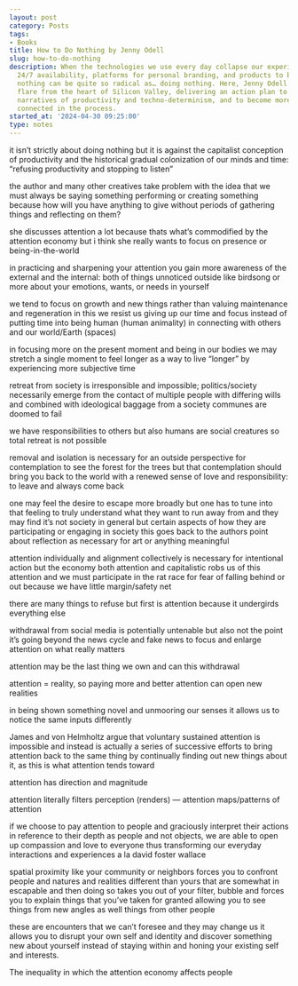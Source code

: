 ```yaml
---
layout: post
category: Posts
tags:
- Books
title: How to Do Nothing by Jenny Odell
slug: how-to-do-nothing
description: When the technologies we use every day collapse our experiences into
  24/7 availability, platforms for personal branding, and products to be monetized,
  nothing can be quite so radical as… doing nothing. Here, Jenny Odell sends up a
  flare from the heart of Silicon Valley, delivering an action plan to resist capitalist
  narratives of productivity and techno-determinism, and to become more meaningfully
  connected in the process.
started_at: '2024-04-30 09:25:00'
type: notes
---
```


it isn’t strictly about doing nothing but it is against the capitalist conception of productivity and the historical gradual colonization of our minds and time: “refusing productivity and stopping to listen”

the author and many other creatives take problem with the idea that we must always be saying something performing or creating something because how will you have anything to give without periods of gathering things and reflecting on them?

she discusses attention a lot because thats what’s commodified by the attention economy but i think she really wants to focus on presence or being-in-the-world 

in practicing and sharpening your attention you gain more awareness of the external and the internal: both of things unnoticed outside like birdsong or more about your emotions, wants, or needs in yourself 

we tend to focus on growth and new things rather than valuing maintenance and regeneration in this we resist us giving up our time and focus instead of putting time into being human (human animality) in connecting with others and our world/Earth (spaces)

in focusing more on the present moment and being in our bodies we may stretch a single moment to feel longer as a way to live “longer” by experiencing more subjective time

retreat from society is irresponsible and impossible; politics/society necessarily emerge from the contact of multiple people with differing wills and combined with ideological baggage from a society communes are doomed to fail

we have responsibilities to others but also humans are social creatures so total retreat is not possible 

removal and isolation is necessary for an outside perspective for contemplation to see the forest for the trees but that contemplation should bring you back to the world with a renewed sense of love and responsibility: to leave and always come back

one may feel the desire to escape more broadly but one has to tune into that feeling to truly understand what they want to run away from and they may find it’s not society in general but certain aspects of how they are participating or engaging in society this goes back to the authors point about reflection as necessary for art or anything meaningful

attention individually and alignment collectively is necessary for intentional action but the economy both attention and capitalistic robs us of this attention and we must participate in the rat race for fear of falling behind or out because we have little margin/safety net  

there are many things to refuse but first is attention because it undergirds everything else

withdrawal from social media is potentially untenable but also not the point it’s going beyond the news cycle and fake news to focus and enlarge attention on what really matters

attention may be the last thing we own and can this withdrawal

attention = reality, so paying more and better attention can open new realities 

in being shown something novel and unmooring our senses it allows us to notice the same inputs differently 

James and von Helmholtz argue that voluntary sustained attention is impossible and instead is actually a series of successive efforts to bring attention back to the same thing by continually finding out new things about it, as this is what attention tends toward

attention has direction and magnitude

attention literally filters perception (renders) — attention maps/patterns of attention

if we choose to pay attention to people and graciously interpret their actions in reference to their depth as people and not objects, we are able to open up compassion and love to everyone thus transforming our everyday interactions and experiences a la david foster wallace

spatial proximity like your community or neighbors forces you to confront people and natures and realities different than yours that are somewhat in escapable and then doing so takes you out of your filter, bubble and forces you to explain things that you’ve taken for granted allowing you to see things from new angles as well things from other people 

these are encounters that we can’t foresee and they may change us it allows you to disrupt your own self and identity and discover something new about yourself instead of staying within and honing your existing self and interests.

The inequality in which the attention economy affects people